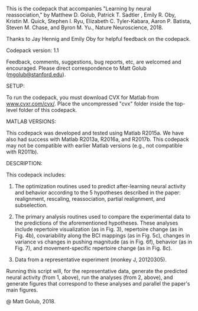 This is the codepack that accompanies "Learning by neural  
reassociation," by Matthew D. Golub, Patrick T. Sadtler , Emily R. Oby, 
Kristin M. Quick, Stephen I. Ryu, Elizabeth C. Tyler-Kabara, Aaron P. 
Batista, Steven M. Chase, and Byron M. Yu., Nature Neuroscience, 2018.

Thanks to Jay Hennig and Emily Oby for helpful feedback on the codepack.

Codepack version: 1.1

Feedback, comments, suggestions, bug reports, etc, are welcomed and encouraged.
Please direct correspondence to Matt Golub (mgolub@stanford.edu).

SETUP: 

To run the codepack, you must download CVX for Matlab from
www.cvxr.com/cvx/. Place the uncompressed "cvx" folder inside the
top-level folder of this codepack.

MATLAB VERSIONS:

This codepack was developed and tested using Matlab R2015a. We have also 
had success with Matlab R2013a, R2016a, and R2017b. This codepack may not 
be compatible with earlier Matlab versions (e.g., not compatible with 
R2011b).

DESCRIPTION:

This codepack includes:
1) The optimization routines used to predict after-learning neural 
activity and behavior according to the 5 hypotheses described in the 
paper: realignment, rescaling, reassociation, partial realignment, and 
subselection.

2) The primary analysis routines used to compare the experimental data to 
the predictions of the aforementioned hypotheses. These analyses include
repertoire visualization (as in Fig. 3), repertoire change (as in Fig.
4b), covariability along the BCI mappings (as in Fig. 5c), changes in 
variance vs changes in pushing magnitude (as in Fig. 6f), behavior (as in
Fig. 7), and movement-specific repertoire change (as in Fig. 8c).

3) Data from a representative experiment (monkey J, 20120305).

Running this script will, for the representative data,  generate the 
predicted neural activity (from 1, above), run the analyses (from 2, 
above), and generate figures that correspond to these analyses and 
parallel the paper's main figures.

@ Matt Golub, 2018.
